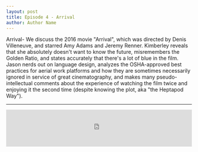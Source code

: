 ```yaml
---
layout: post
title: Episode 4 - Arrival
author: Author Name
---
```


Arrival- We discuss the 2016 movie "Arrival", which was directed by Denis Villeneuve, and starred Amy Adams and Jeremy Renner. 
Kimberley reveals that she absolutely doesn't want to know the future, misremembers the Golden Ratio, and states accurately that there's a lot of blue in the film. Jason nerds out on language design, analyzes the OSHA-approved best practices for aerial work platforms and how they are sometimes necessarily ignored in service of great cinematography, and makes many pseudo-intellectual comments about the experience of watching the film twice and enjoying it the second time (despite knowing the plot, aka "the Heptapod Way").

----- 

<iframe src="https://www.podbean.com/media/player/u32b9-6ca497?from=yiiadmin&skin=1&btn-skin=111&share=1&fonts=Helvetica&auto=0&download=0&rtl=0" scrolling="no" data-name="pb-iframe-player" frameborder="0" width="100%" height="100"></iframe>
